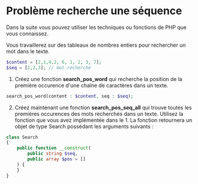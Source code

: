# Problème recherche une séquence 

Dans la suite vous pouvez utiliser les techniques ou fonctions de PHP que vous connaissez.

Vous travaillerez sur des tableaux de nombres entiers pour rechercher un mot dans le texte.

```php
$content = [2,1,4,2, 6, 1, 2, 3, 7];
$seq = [1,2,3]; // mot recherche
```

1. Créez une fonction **search_pos_word** qui recherche la position de la première occurence d'une chaîne de caractères dans un texte.

```php
search_pos_word(content : $content, seq : $seq);
```

2. Créez maintenant une fonction **search_pos_seq_all** qui trouve toutes les premières occurences des mots recherchés dans un texte. Utilisez la fonction que vous avez implémentée dans le 1. La fonction retournera un objet de type Search possédant les arguments suivants :

```php
class Search
{
    public function __construct(
        public string $seq,
        public array $pos = []
    ) {
    }
}
```
